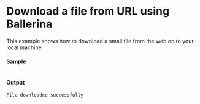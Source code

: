 # Download a file from URL using Ballerina

This example shows how to download a small file from the web on to your local machine. 

#### Sample

<!-- MARKDOWN-AUTO-DOCS:START (CODE:src=./../../code/how_to/download_file.bal) -->
<!-- The below code snippet is automatically added from ./../../code/how_to/download_file.bal -->
```bal
```
<!-- MARKDOWN-AUTO-DOCS:END -->


#### Output

```
File downloaded successfully
```